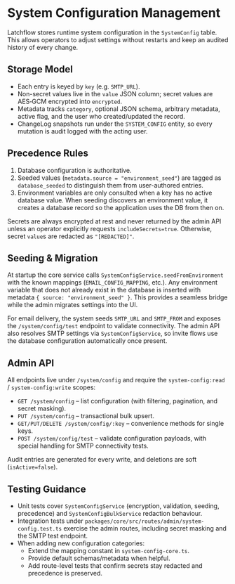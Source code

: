 # System Configuration Management

Latchflow stores runtime system configuration in the `SystemConfig` table. This allows operators to adjust settings without restarts and keep an audited history of every change.

## Storage Model

- Each entry is keyed by `key` (e.g. `SMTP_URL`).
- Non-secret values live in the `value` JSON column; secret values are AES‑GCM encrypted into `encrypted`.
- Metadata tracks `category`, optional JSON schema, arbitrary metadata, active flag, and the user who created/updated the record.
- ChangeLog snapshots run under the `SYSTEM_CONFIG` entity, so every mutation is audit logged with the acting user.

## Precedence Rules

1. Database configuration is authoritative.
2. Seeded values (`metadata.source = "environment_seed"`) are tagged as `database_seeded` to distinguish them from user-authored entries.
3. Environment variables are only consulted when a key has no active database value. When seeding discovers an environment value, it creates a database record so the application uses the DB from then on.

Secrets are always encrypted at rest and never returned by the admin API unless an operator explicitly requests `includeSecrets=true`. Otherwise, secret `value`s are redacted as `"[REDACTED]"`.

## Seeding & Migration

At startup the core service calls `SystemConfigService.seedFromEnvironment` with the known mappings (`EMAIL_CONFIG_MAPPING`, etc.). Any environment variable that does not already exist in the database is inserted with metadata `{ source: "environment_seed" }`. This provides a seamless bridge while the admin migrates settings into the UI.

For email delivery, the system seeds `SMTP_URL` and `SMTP_FROM` and exposes the `/system/config/test` endpoint to validate connectivity. The admin API also resolves SMTP settings via `SystemConfigService`, so invite flows use the database configuration automatically once present.

## Admin API

All endpoints live under `/system/config` and require the `system-config:read` / `system-config:write` scopes:

- `GET /system/config` – list configuration (with filtering, pagination, and secret masking).
- `PUT /system/config` – transactional bulk upsert.
- `GET/PUT/DELETE /system/config/:key` – convenience methods for single keys.
- `POST /system/config/test` – validate configuration payloads, with special handling for SMTP connectivity tests.

Audit entries are generated for every write, and deletions are soft (`isActive=false`).

## Testing Guidance

- Unit tests cover `SystemConfigService` (encryption, validation, seeding, precedence) and `SystemConfigBulkService` redaction behaviour.
- Integration tests under `packages/core/src/routes/admin/system-config.test.ts` exercise the admin routes, including secret masking and the SMTP test endpoint.
- When adding new configuration categories:
  - Extend the mapping constant in `system-config-core.ts`.
  - Provide default schemas/metadata when helpful.
  - Add route-level tests that confirm secrets stay redacted and precedence is preserved.
